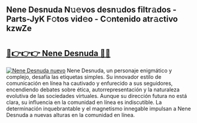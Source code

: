 ## Nene Desnuda N𝚞𝚎vos desn𝚞dos filtr𝚊dos - Parts-JyK F𝚘tos vid𝚎o - C𝚘ntenido atr𝚊ctivo kzwZe

# <h2><a href="http://mb5c8c7.tromn.icu/?c=Nene+Desnuda">🔗👉👉👉 Nene Desnuda 🔗🔗</a></h2>

[![Nene Desnuda nuevo](https://i.imgur.com/pEAQMta.gif)](http://mb5c8c7.tromn.icu/?c=Nene+Desnuda)
Nene Desnuda, un personaje enigmático y complejo, desafía las etiquetas simples. Su innovador estilo de comunicación en línea ha cautivado y enfurecido a sus seguidores, encendiendo debates sobre ética, autorrepresentación y la naturaleza evolutiva de las sociedades virtuales. Aunque su dirección futura no está clara, su influencia en la comunidad en línea es indiscutible. La determinación inquebrantable y el magnetismo innegable impulsan a Nene Desnuda a nuevas alturas en la comunidad en línea.
